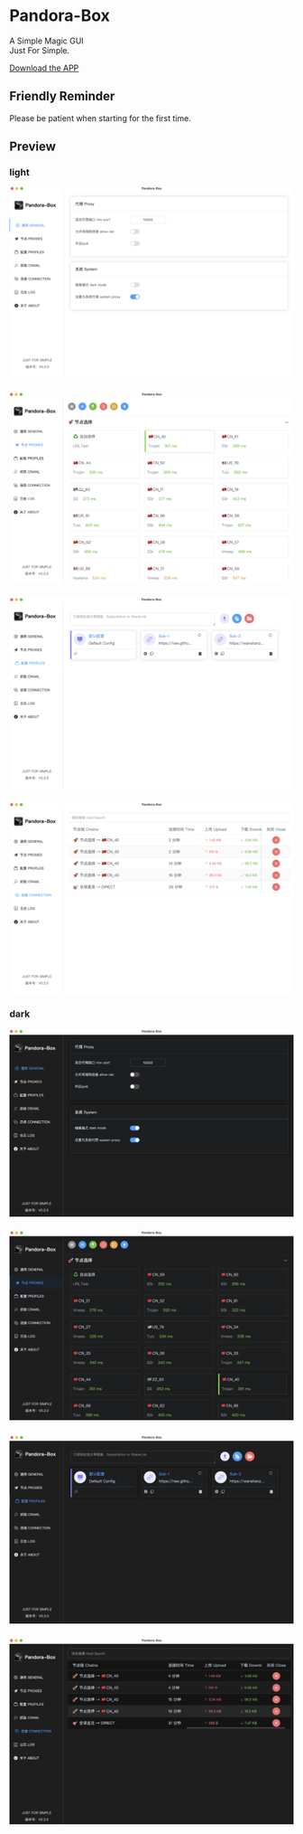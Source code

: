 # Pandora-Box
A Simple Magic GUI
<br>
Just For Simple.

[Download the APP](https://github.com/snakem982/Pandora-Box/releases)

## Friendly Reminder
Please be patient when starting for the first time.

## Preview
### light
![general.png](img%2F1.png)
###
![proxies.png](img%2F2.png)
###
![proxies.png](img%2F3.png)
###
![proxies.png](img%2F4.png)
### dark
![general.png](img%2Fdark1.png)
###
![general.png](img%2Fdark2.png)
###
![general.png](img%2Fdark3.png)
###
![general.png](img%2Fdark4.png)
